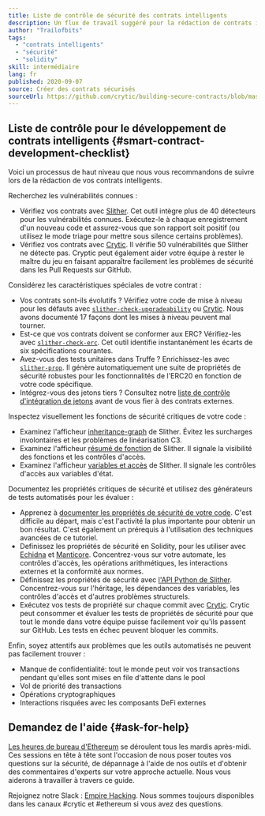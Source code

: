 ```yaml
---
title: Liste de contrôle de sécurité des contrats intelligents
description: Un flux de travail suggéré pour la rédaction de contrats intelligents sécurisés
author: "Trailofbits"
tags:
  - "contrats intelligents"
  - "sécurité"
  - "solidity"
skill: intermédiaire
lang: fr
published: 2020-09-07
source: Créer des contrats sécurisés
sourceUrl: https://github.com/crytic/building-secure-contracts/blob/master/development-guidelines/workflow.md
---
```


## Liste de contrôle pour le développement de contrats intelligents {#smart-contract-development-checklist}

Voici un processus de haut niveau que nous vous recommandons de suivre lors de la rédaction de vos contrats intelligents.

Recherchez les vulnérabilités connues :

- Vérifiez vos contrats avec [Slither](https://github.com/crytic/slither). Cet outil intègre plus de 40 détecteurs pour les vulnérabilités connues. Exécutez-le à chaque enregistrement d'un nouveau code et assurez-vous que son rapport soit positif (ou utilisez le mode triage pour mettre sous silence certains problèmes).
- Vérifiez vos contrats avec [Crytic](https://crytic.io/). Il vérifie 50 vulnérabilités que Slither ne détecte pas. Cryptic peut également aider votre équipe à rester le maître du jeu en faisant apparaître facilement les problèmes de sécurité dans les Pull Requests sur GitHub.

Considérez les caractéristiques spéciales de votre contrat :

- Vos contrats sont-ils évolutifs ? Vérifiez votre code de mise à niveau pour les défauts avec [`slither-check-upgradeability`](https://github.com/crytic/slither/wiki/Upgradeability-Checks) ou [Crytic](https://blog.trailofbits.com/2020/06/12/upgradeable-contracts-made-safer-with-crytic/). Nous avons documenté 17 façons dont les mises à niveau peuvent mal tourner.
- Est-ce que vos contrats doivent se conformer aux ERC? Vérifiez-les avec [`slither-check-erc`](https://github.com/crytic/slither/wiki/ERC-Conformance). Cet outil identifie instantanément les écarts de six spécifications courantes.
- Avez-vous des tests unitaires dans Truffe ? Enrichissez-les avec [`slither-prop`](https://github.com/crytic/slither/wiki/Property-generation). Il génère automatiquement une suite de propriétés de sécurité robustes pour les fonctionnalités de l'ERC20 en fonction de votre code spécifique.
- Intégrez-vous des jetons tiers ? Consultez notre [liste de contrôle d'intégration de jetons](/developers/tutorials/token-integration-checklist/) avant de vous fier à des contrats externes.

Inspectez visuellement les fonctions de sécurité critiques de votre code :

- Examinez l'afficheur [inheritance-graph](https://github.com/trailofbits/slither/wiki/Printer-documentation#inheritance-graph) de Slither. Évitez les surcharges involontaires et les problèmes de linéarisation C3.
- Examinez l'afficheur [résumé de fonction](https://github.com/trailofbits/slither/wiki/Printer-documentation#function-summary) de Slither. Il signale la visibilité des fonctions et les contrôles d'accès.
- Examinez l'afficheur [variables et accès](https://github.com/trailofbits/slither/wiki/Printer-documentation#variables-written-and-authorization) de Slither. Il signale les contrôles d'accès aux variables d'état.

Documentez les propriétés critiques de sécurité et utilisez des générateurs de tests automatisés pour les évaluer :

- Apprenez à [documenter les propriétés de sécurité de votre code](/developers/tutorials/guide-to-smart-contract-security-tools/). C'est difficile au départ, mais c'est l'activité la plus importante pour obtenir un bon résultat. C'est également un prérequis à l'utilisation des techniques avancées de ce tutoriel.
- Definissez les propriétés de sécurité en Solidity, pour les utiliser avec [Echidna](https://github.com/crytic/echidna) et [Manticore](https://manticore.readthedocs.io/en/latest/verifier.html). Concentrez-vous sur votre automate, les contrôles d'accès, les opérations arithmétiques, les interactions externes et la conformité aux normes.
- Définissez les propriétés de sécurité avec [l'API Python de Slither](/developers/tutorials/how-to-use-slither-to-find-smart-contract-bugs/). Concentrez-vous sur l'héritage, les dépendances des variables, les contrôles d'accès et d'autres problèmes structurels.
- Exécutez vos tests de propriété sur chaque commit avec [Crytic](https://crytic.io). Crytic peut consommer et évaluer les tests de propriétés de sécurité pour que tout le monde dans votre équipe puisse facilement voir qu'ils passent sur GitHub. Les tests en échec peuvent bloquer les commits.

Enfin, soyez attentifs aux problèmes que les outils automatisés ne peuvent pas facilement trouver :

- Manque de confidentialité: tout le monde peut voir vos transactions pendant qu'elles sont mises en file d'attente dans le pool
- Vol de priorité des transactions
- Opérations cryptographiques
- Interactions risquées avec les composants DeFi externes

## Demandez de l'aide {#ask-for-help}

[Les heures de bureau d'Ethereum](https://calendly.com/dan-trailofbits/ethereum-office-hours) se déroulent tous les mardis après-midi. Ces sessions en tête à tête sont l'occasion de nous poser toutes vos questions sur la sécurité, de dépannage à l'aide de nos outils et d'obtenir des commentaires d'experts sur votre approche actuelle. Nous vous aiderons à travailler à travers ce guide.

Rejoignez notre Slack : [Empire Hacking](https://join.slack.com/t/empirehacking/shared_invite/zt-h97bbrj8-1jwuiU33nnzg67JcvIciUw). Nous sommes toujours disponibles dans les canaux #crytic et #ethereum si vous avez des questions.
